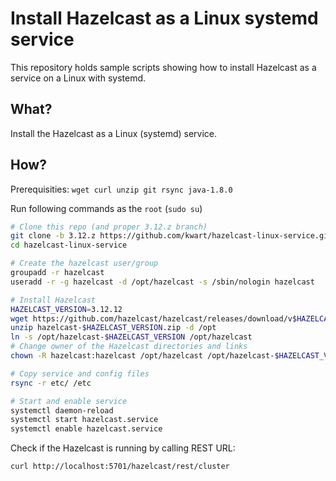 # Install Hazelcast as a Linux systemd service

This repository holds sample scripts showing how to install Hazelcast
as a service on a Linux with systemd.

## What?
Install the Hazelcast as a Linux (systemd) service.

## How?

Prerequisities: `wget curl unzip git rsync java-1.8.0`

Run following commands as the `root` (`sudo su`)

```bash
# Clone this repo (and proper 3.12.z branch)
git clone -b 3.12.z https://github.com/kwart/hazelcast-linux-service.git
cd hazelcast-linux-service

# Create the hazelcast user/group
groupadd -r hazelcast
useradd -r -g hazelcast -d /opt/hazelcast -s /sbin/nologin hazelcast

# Install Hazelcast
HAZELCAST_VERSION=3.12.12
wget https://github.com/hazelcast/hazelcast/releases/download/v$HAZELCAST_VERSION/hazelcast-$HAZELCAST_VERSION.zip
unzip hazelcast-$HAZELCAST_VERSION.zip -d /opt
ln -s /opt/hazelcast-$HAZELCAST_VERSION /opt/hazelcast
# Change owner of the Hazelcast directories and links
chown -R hazelcast:hazelcast /opt/hazelcast /opt/hazelcast-$HAZELCAST_VERSION

# Copy service and config files
rsync -r etc/ /etc

# Start and enable service
systemctl daemon-reload
systemctl start hazelcast.service
systemctl enable hazelcast.service
```

Check if the Hazelcast is running by calling REST URL:
```
curl http://localhost:5701/hazelcast/rest/cluster
```
